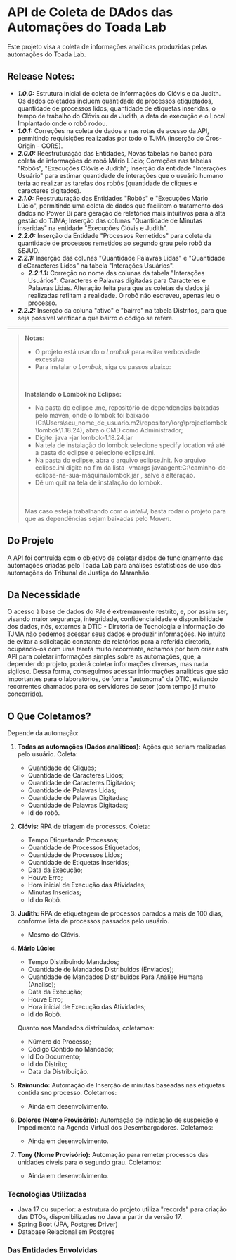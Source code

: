 # API de Coleta de DAdos das Automações do Toada Lab
Este projeto visa a coleta de informações analíticas produzidas pelas automações do Toada Lab.
## Release Notes:
* ***1.0.0:*** Estrutura inicial de coleta de informações do Clóvis e da Judith. Os dados coletados incluem quantidade de processos etiquetados, quantidade de processos lidos, quantidade de etiquetas inseridas, o tempo de trabalho do Clóvis ou da Judith, a data de execução e o Local Implantado onde o robô rodou.
* ***1.0.1:*** Correções na coleta de dados e nas rotas de acesso da API, permitindo requisições realizadas por todo o TJMA (inserção do Cros-Origin - CORS).
* ***2.0.0:*** Reestruturação das Entidades, Novas tabelas no banco para coleta de informações do robô Mário Lúcio; Correções nas tabelas "Robôs", "Execuções Clóvis e Judith"; Inserção da entidade "Interações Usuário" para estimar quantidade de interações que o usuário humano teria ao realizar as tarefas dos robôs (quantidade de cliques e caracteres digitados).
* ***2.1.0:*** Reestruturação das Entidades "Robôs" e "Execuções Mário Lúcio", permitindo uma coleta de dados que facilitem o tratamento dos dados no Power Bi para geração de relatórios mais intuitivos para a alta gestão do TJMA; Inserção das colunas "Quantidade de Minutas inseridas" na entidade "Execuções Clóvis e Judith". 
* ***2.2.0:*** Inserção da Entidade "Processos Remetidos" para coleta da quantidade de processos remetidos ao segundo grau pelo robô da SEJUD.  
* ***2.2.1:*** Inserção das colunas "Quantidade Palavras Lidas" e "Quantidade d eCaracteres Lidos" na tabela "Interações Usuários".
  * ***2.2.1.1:*** Correção no nome das colunas da tabela "Interações Usuários": Caracteres e Palavras digitadas para Caracteres e Palavras Lidas. Alteração feita para que as coletas de dados já realizadas reflitam a realidade. O robô não escreveu, apenas leu o processo.
* ***2.2.2:*** Inserção da coluna "ativo" e "bairro" na tabela Distritos, para que seja possível verificar a que bairro o código se refere.
---

>**Notas:**
>* O projeto está usando o *Lombok* para evitar verbosidade excessiva
>* Para instalar o *Lombok*, siga os passos abaixo:
>
> <br>
> 
>**Instalando o Lombok no Eclipse:**
>* Na pasta do eclipse .me, repositório de dependencias baixadas pelo maven, onde o lombok foi baixado (C:\Users\seu_nome_de_usuario\.m2\repository\org\projectlombok\lombok\1.18.24), abra o CMD como Administrador;
>* Digite: java -jar lombok-1.18.24.jar
>* Na tela de instalação do lombok selecione specify location vá até a pasta do eclipse e selecione eclipse.ini.
>* Na pasta do eclipse, abra o arquivo eclipse.init. No arquivo eclipse.ini digite no fim da lista -vmargs javaagent:C:\caminho-do-eclipse-na-sua-máquina\lombok.jar , salve a alteração.
>* Dê um quit na tela de instalação do lombok.  
> <br>
>  
> <br>
> Mas caso esteja trabalhando com o <i>InteliJ</i>, basta rodar o projeto para que as dependências sejam baixadas pelo <i>Maven</i>.
  
## Do Projeto
A API foi contruída com o objetivo de coletar dados de funcionamento das automações criadas pelo Toada Lab para análises estatísticas de uso das 
automações do Tribunal de Justiça do Maranhão.

## Da Necessidade
O acesso à base de dados do PJe é extremamente restrito, e, por assim ser, visando maior segurança, integridade, 
confidencialidade e disponibilidade dos dados, nós, externos à DTIC - Diretoria de Tecnologia e Informação do TJMA
não podemos acessar seus dados e produzir informações. 
No intuito de evitar a solicitação constante de relatórios para a referida diretoria, ocupando-os com uma tarefa
 muito recorrente, achamos por bem criar esta API para coletar informações simples sobre as automações, que, a depender
 do projeto, poderá coletar informações diversas, mas nada sigiloso.
 Dessa forma, conseguimos acessar informações analiticas que são importantes para o laboratórios, de forma 
"autonoma" da DTIC, evitando recorrentes chamados para os servidores do setor (com tempo já muito concorrido).

## O Que Coletamos?
Depende da automação:
1. **Todas as automações (Dados analíticos):** Ações que seriam realizadas pelo usuário. Coleta:
   * Quantidade de Cliques;
   * Quantidade de Caracteres Lidos;
   * Quantidade de Caracteres Digitados;
   * Quantidade de Palavras Lidas;
   * Quantidade de Palavras Digitadas;
   * Quantidade de Palavras Digitadas;
   * Id do robô.
2. **Clóvis:** RPA de triagem de processos. Coleta:
    * Tempo Etiquetando Processos;
    * Quantidade de Processos Etiquetados;
    * Quantidade de Processos Lidos;
    * Quantidade de Etiquetas Inseridas;
    * Data da Execução;
    * Houve Erro;
    * Hora inicial de Execução das Atividades;
    * Minutas Inseridas;
    * Id do Robô.
3. **Judith:** RPA de etiquetagem de processos parados a mais de 100 dias, conforme lista de processos passados pelo usuário.
   * Mesmo do Clóvis.
4. **Mário Lúcio:**
   * Tempo Distribuindo Mandados;
   * Quantidade de Mandados Distribuidos (Enviados);
   * Quantidade de Mandados Distribuidos Para Análise Humana (Analise);
   * Data da Execução;
   * Houve Erro;
   * Hora inicial de Execução das Atividades;
   * Id do Robô.

   Quanto aos Mandados distribuídos, coletamos:
   * Número do Processo;
   * Código Contido no Mandado;
   * Id Do Documento;
   * Id do Distrito;
   * Data da Distribuição.
   
5. **Raimundo:** Automação de Inserção de minutas baseadas nas etiquetas contida sno processo. Coletamos:
   * Ainda em desenvolvimento.
6. **Dolores (Nome Provisório):** Automação de Indicação de suspeição e Impedimento na Agenda Virtual dos Desembargadores. Coletamos:
   * Ainda em desenvolvimento.
7. **Tony (Nome Provisório):** Automação para remeter processos das unidades cíveis para o segundo grau. Coletamos:
   * Ainda em desenvolvimento.
  
### Tecnologias Utilizadas
* Java 17 ou superior: a estrutura do projeto utiliza "records" para criação das DTOs, disponibilizadas no Java a partir da versão 17.
* Spring Boot (JPA, Postgres Driver)
* Database Relacional em Postgres

### Das Entidades Envolvidas
